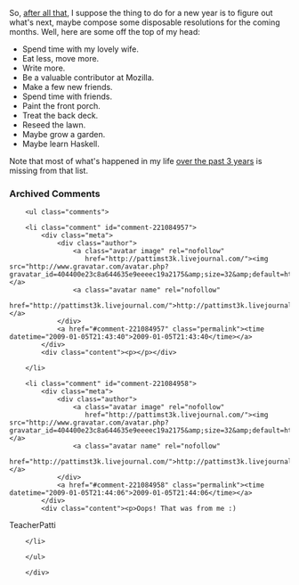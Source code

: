 So, [after all that][review], I suppose the thing to do for a new year is to figure out what's next, maybe compose some disposable resolutions for the coming months. Well, here are some off the top of my head:

* Spend time with my lovely wife.
* Eat less, move more.
* Write more.
* Be a valuable contributor at Mozilla.
* Make a few new friends.
* Spend time with friends.
* Paint the front porch.
* Treat the back deck.
* Reseed the lawn.
* Maybe grow a garden.
* Maybe learn Haskell.

Note that most of what's happened in my life [over the past 3 years][review] is missing from that list.

[review]: http://decafbad.com/blog/2009/01/05/three-years-in-review

<div id="comments" class="comments archived-comments">
            <h3>Archived Comments</h3>
            
        <ul class="comments">
            
        <li class="comment" id="comment-221084957">
            <div class="meta">
                <div class="author">
                    <a class="avatar image" rel="nofollow" 
                       href="http://pattimst3k.livejournal.com/"><img src="http://www.gravatar.com/avatar.php?gravatar_id=404400e23c8a644635e9eeeec19a2175&amp;size=32&amp;default=http://mediacdn.disqus.com/1320279820/images/noavatar32.png"/></a>
                    <a class="avatar name" rel="nofollow" 
                       href="http://pattimst3k.livejournal.com/">http://pattimst3k.livejournal.</a>
                </div>
                <a href="#comment-221084957" class="permalink"><time datetime="2009-01-05T21:43:40">2009-01-05T21:43:40</time></a>
            </div>
            <div class="content"><p></p></div>
            
        </li>
    
        <li class="comment" id="comment-221084958">
            <div class="meta">
                <div class="author">
                    <a class="avatar image" rel="nofollow" 
                       href="http://pattimst3k.livejournal.com/"><img src="http://www.gravatar.com/avatar.php?gravatar_id=404400e23c8a644635e9eeeec19a2175&amp;size=32&amp;default=http://mediacdn.disqus.com/1320279820/images/noavatar32.png"/></a>
                    <a class="avatar name" rel="nofollow" 
                       href="http://pattimst3k.livejournal.com/">http://pattimst3k.livejournal.</a>
                </div>
                <a href="#comment-221084958" class="permalink"><time datetime="2009-01-05T21:44:06">2009-01-05T21:44:06</time></a>
            </div>
            <div class="content"><p>Oops! That was from me :)
TeacherPatti</p></div>
            
        </li>
    
        </ul>
    
        </div>
    